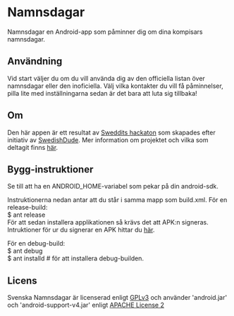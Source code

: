 Namnsdagar
==========

Namnsdagar en Android-app som påminner dig om dina kompisars namnsdagar.

Användning
-------
Vid start väljer du om du vill använda dig av den officiella listan över namnsdagar eller den inoficiella.
Välj vilka kontakter du vill få påminnelser, pilla lite med inställningarna sedan är det bara att luta sig tillbaka!

Om
-------
Den här appen är ett resultat av [Sweddits hackaton](http://www.reddit.com/r/sweden/comments/18muv2/nu_k%C3%B6r_vi_ig%C3%A5ng_med_androidhackaton/) som skapades efter initiativ av [SwedishDude](http://www.reddit.com/user/SwedishDude).
Mer information om projektet och vilka som deltagit finns [här](https://docs.google.com/document/d/1zNbrrferMtFvOqqw06S5g2zd5wIOL2j_vvvEyAUZheo/edit#).

Bygg-instruktioner
-------
Se till att ha en ANDROID_HOME-variabel som pekar på din android-sdk.

Instruktionerna nedan antar att du står i samma mapp som build.xml.
För en release-build:  
$ ant release  
För att sedan installera applikationen så krävs det att APK:n signeras. Intruktioner för ur du signerar en APK hittar du [här](http://developer.android.com/tools/publishing/app-signing.html).

För en debug-build:  
$ ant debug  
$ ant installd # för att installera debug-builden.

Licens
-------
Svenska Namnsdagar är licenserad enligt [GPLv3](http://www.gnu.org/licenses/gpl.txt)
och använder 'android.jar' och 'android-support-v4.jar' enligt [APACHE License 2](http://www.apache.org/licenses/LICENSE-2.0.txt)
